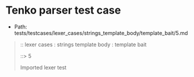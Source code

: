 # Tenko parser test case

- Path: tests/testcases/lexer_cases/strings_template_body/template_bait/5.md

> :: lexer cases : strings template body : template bait
>
> ::> 5
>
> Imported lexer test
>
> <template body> dollar baiting eol/eof

## Input

`````js
`${"-->"}$
`````

## Output

_Note: the whole output block is auto-generated. Manual changes will be overwritten!_

Below follow outputs in four parsing modes: sloppy mode, strict mode script goal, module goal, web compat mode (always sloppy).

Note that the output parts are auto-generated by the test runner to reflect actual result.

### Sloppy mode

Parsed with script goal and as if the code did not start with strict mode header.

`````
throws: Lexer error!
    Unclosed template string

start@1:0, error@1:8
╔══╦════════════════
 1 ║ `${"-->"}$
   ║         ^^------- error
╚══╩════════════════

`````

### Strict mode

Parsed with script goal but as if it was starting with `"use strict"` at the top.

_Output same as sloppy mode._

### Module goal

Parsed with the module goal.

_Output same as sloppy mode._

### Web compat mode

Parsed in sloppy script mode but with the web compat flag enabled.

_Output same as sloppy mode._
